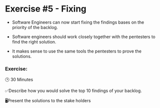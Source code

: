 # Exercise #5 - Fixing

* Software Engineers can now start fixing the findings bases on the priority of the backlog.

* Software engineers should work closely together with the pentesters to find the right solution.

* It makes sense to use the same tools the pentesters to prove the solutions.

### Exercise:

🕒 30 Minutes

✅Describe how you would solve the top 10 findings of your backlog.

🖥️Present the solutions to the stake holders